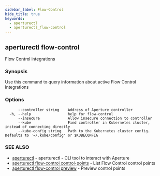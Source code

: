 ```yaml
---
sidebar_label: Flow-Control
hide_title: true
keywords:
  - aperturectl
  - aperturectl_flow-control
---
```


## aperturectl flow-control

Flow Control integrations

### Synopsis

Use this command to query information about active Flow Control integrations

### Options

```
      --controller string    Address of Aperture controller
  -h, --help                 help for flow-control
      --insecure             Allow insecure connection to controller
      --kube                 Find controller in Kubernetes cluster, instead of connecting directly
      --kube-config string   Path to the Kubernetes cluster config. Defaults to '~/.kube/config' or $KUBECONFIG
```

### SEE ALSO

- [aperturectl](/reference/aperturectl/aperturectl.md) - aperturectl - CLI tool
  to interact with Aperture
- [aperturectl flow-control control-points](/reference/aperturectl/flow-control/control-points/control-points.md) -
  List Flow Control control points
- [aperturectl flow-control preview](/reference/aperturectl/flow-control/preview/preview.md) -
  Preview control points
